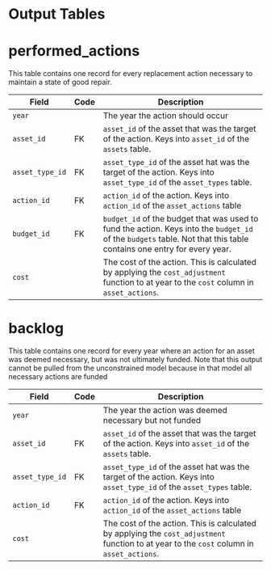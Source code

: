 # Output Tables


# performed_actions

This table contains one record for every replacement action necessary to maintain a state of good repair. 

| Field | Code | Description |
| ---- | ---- | ---- |
| `year` | | The year the action should occur |
| `asset_id` | FK | `asset_id` of the asset that was the target of the action. Keys into `asset_id` of the `assets` table. |
| `asset_type_id` | FK | `asset_type_id` of the asset hat was the target of the action. Keys into `asset_type_id` of the `asset_types` table. |
| `action_id` | FK | `action_id` of the action. Keys into `action_id` of the `asset_actions` table |
| `budget_id` | FK | `budget_id` of the budget that was used to fund the action. Keys into the `budget_id` of the `budgets` table. Not that this table contains one entry for every year. |
| `cost` | | The cost of the action. This is calculated by applying the `cost_adjustment` function to at year to the `cost` column in `asset_actions`. |


# backlog

This table contains one record for every year where an action for an asset was deemed necessary, but was not ultimately funded. Note that this output cannot be pulled from the unconstrained model because in that model all necessary actions are funded

| Field | Code | Description |
| ---- | ---- | ---- |
| `year` | | The year the action was deemed necessary but not funded |
| `asset_id` | FK | `asset_id` of the asset that was the target of the action. Keys into `asset_id` of the `assets` table. |
| `asset_type_id` | FK | `asset_type_id` of the asset hat was the target of the action. Keys into `asset_type_id` of the `asset_types` table. |
| `action_id` | FK | `action_id` of the action. Keys into `action_id` of the `asset_actions` table |
| `cost` | | The cost of the action. This is calculated by applying the `cost_adjustment` function to at year to the `cost` column in `asset_actions`. |